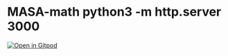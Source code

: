 # MASA-math python3 -m http.server 3000

[![Open in Gitpod](https://gitpod.io/button/open-in-gitpod.svg)](https://gitpod.io/#https://github.com/onadj/MASA-math)
